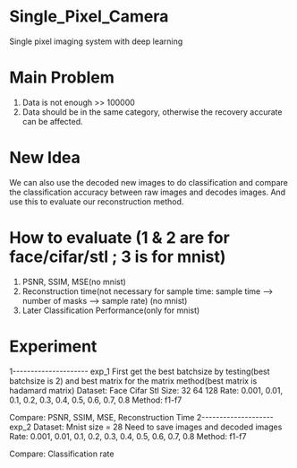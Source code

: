 # Single_Pixel_Camera
Single pixel imaging system with deep learning

# Main Problem
1. Data is not enough   >>  100000
2. Data should be in the same category, otherwise the recovery accurate can be affected.
# New Idea
We can also use the decoded new images to do classification and compare the classification accuracy between raw images and decodes images. And use this to evaluate our reconstruction method.
# How to evaluate (1 & 2 are for face/cifar/stl  ;   3 is for mnist)
1. PSNR, SSIM, MSE(no mnist)
2. Reconstruction time(not necessary for sample time: sample time --> number of masks --> sample rate)   (no mnist)
3. Later Classification Performance(only for mnist)
# Experiment
1---------------------  exp_1
First get the best batchsize by testing(best batchsize is 2) and best matrix for the matrix method(best matrix is hadamard matrix)
Dataset: Face    Cifar   Stl
Size:    32      64      128
Rate:    0.001, 0.01, 0.1, 0.2, 0.3, 0.4, 0.5, 0.6, 0.7, 0.8
Method: f1-f7

Compare: PSNR, SSIM, MSE, Reconstruction Time
2--------------------   exp_2
Dataset: Mnist   size = 28    Need to save images and decoded images
Rate:    0.001, 0.01, 0.1, 0.2, 0.3, 0.4, 0.5, 0.6, 0.7, 0.8
Method: f1-f7

Compare: Classification rate